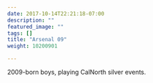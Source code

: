 ```yaml
---
date: 2017-10-14T22:21:18-07:00
description: ""
featured_image: ""
tags: []
title: "Arsenal 09"
weight: 10200901

---
```


2009-born boys, playing CalNorth silver events.
